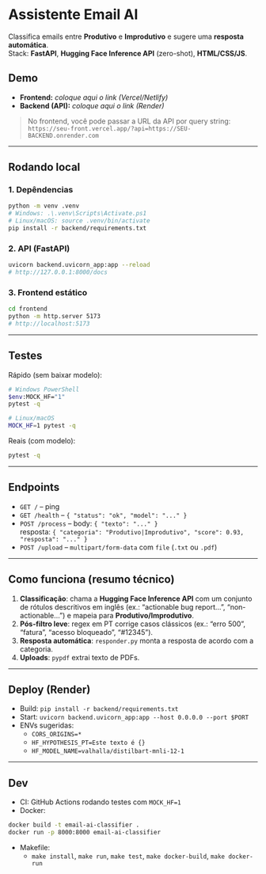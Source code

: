 # Assistente Email AI

Classifica emails entre **Produtivo** e **Improdutivo** e sugere uma **resposta automática**.  
Stack: **FastAPI**, **Hugging Face Inference API** (zero-shot), **HTML/CSS/JS**.

## Demo
- **Frontend:** _coloque aqui o link (Vercel/Netlify)_
- **Backend (API):** _coloque aqui o link (Render)_

> No frontend, você pode passar a URL da API por query string:
> `https://seu-front.vercel.app/?api=https://SEU-BACKEND.onrender.com`

---

## Rodando local

### 1. Depêndencias
```bash
python -m venv .venv
# Windows: .\.venv\Scripts\Activate.ps1
# Linux/macOS: source .venv/bin/activate
pip install -r backend/requirements.txt
```

### 2. API (FastAPI)
```bash
uvicorn backend.uvicorn_app:app --reload
# http://127.0.0.1:8000/docs
```

### 3. Frontend estático
```bash
cd frontend
python -m http.server 5173
# http://localhost:5173
```

---

## Testes
Rápido (sem baixar modelo):
```bash
# Windows PowerShell
$env:MOCK_HF="1"
pytest -q

# Linux/macOS
MOCK_HF=1 pytest -q
```

Reais (com modelo):
```bash
pytest -q
```

---

## Endpoints
- `GET /` – ping
- `GET /health` – `{ "status": "ok", "model": "..." }`
- `POST /process` – body: `{ "texto": "..." }`  
  resposta: `{ "categoria": "Produtivo|Improdutivo", "score": 0.93, "resposta": "..." }`
- `POST /upload` – `multipart/form-data` com `file` (`.txt` ou `.pdf`)

---

## Como funciona (resumo técnico)
1. **Classificação**: chama a **Hugging Face Inference API** com um conjunto de rótulos descritivos em inglês
   (ex.: “actionable bug report…”, “non-actionable…”) e mapeia para **Produtivo/Improdutivo**.
2. **Pós-filtro leve**: regex em PT corrige casos clássicos (ex.: “erro 500”, “fatura”, “acesso bloqueado”, “#12345”).
3. **Resposta automática**: `responder.py` monta a resposta de acordo com a categoria.
4. **Uploads**: `pypdf` extrai texto de PDFs.

---

## Deploy (Render)
- Build: `pip install -r backend/requirements.txt`
- Start: `uvicorn backend.uvicorn_app:app --host 0.0.0.0 --port $PORT`
- ENVs sugeridas:
    - `CORS_ORIGINS=*`
    - `HF_HYPOTHESIS_PT=Este texto é {}`
    - `HF_MODEL_NAME=valhalla/distilbart-mnli-12-1`

---

## Dev
- CI: GitHub Actions rodando testes com `MOCK_HF=1`
- Docker:
```bash
docker build -t email-ai-classifier .
docker run -p 8000:8000 email-ai-classifier
```
- Makefile:
    - `make install`, `make run`, `make test`, `make docker-build`, `make docker-run`